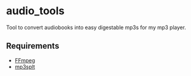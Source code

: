 # audio_tools

Tool to convert audiobooks into easy digestable mp3s for my mp3 player.


## Requirements

* [FFmpeg](https://ffmpeg.org/)
* [mp3splt](https://github.com/mp3splt/mp3splt)

